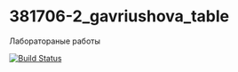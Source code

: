 # 381706-2_gavriushova_table
Лаборатораные работы

[![Build Status](https://travis-ci.org/Varvara911/381706-2_gavriushova_table.svg?branch=master)](https://travis-ci.org/Varvara911/381706-2_gavriushova_table)
